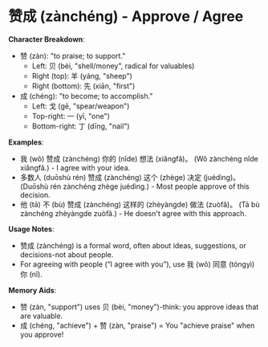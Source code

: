 # **赞成 (zànchéng) - Approve / Agree**

**Character Breakdown**:  
- 赞 (zàn): "to praise; to support."
  - Left: 贝 (bèi, "shell/money", radical for valuables)
  - Right (top): 羊 (yáng, "sheep")
  - Right (bottom): 先 (xiān, "first")  
- 成 (chéng): "to become; to accomplish."
  - Left: 戈 (gē, "spear/weapon")
  - Top-right: 一 (yī, "one")
  - Bottom-right: 丁 (dīng, "nail")

**Examples**:  
- 我 (wǒ) 赞成 (zànchéng) 你的 (nǐde) 想法 (xiǎngfǎ)。 (Wǒ zànchéng nǐde xiǎngfǎ.) - I agree with your idea.  
- 多数人 (duōshù rén) 赞成 (zànchéng) 这个 (zhège) 决定 (juédìng)。 (Duōshù rén zànchéng zhège juédìng.) - Most people approve of this decision.  
- 他 (tā) 不 (bù) 赞成 (zànchéng) 这样的 (zhèyàngde) 做法 (zuòfǎ)。 (Tā bù zànchéng zhèyàngde zuòfǎ.) - He doesn't agree with this approach.

**Usage Notes**:  
- 赞成 (zànchéng) is a formal word, often about ideas, suggestions, or decisions-not about people.  
- For agreeing with people (“I agree with you”), use 我 (wǒ) 同意 (tóngyì) 你 (nǐ).

**Memory Aids**:  
- 赞 (zàn, "support") uses 贝 (bèi, "money")-think: you approve ideas that are valuable.  
- 成 (chéng, "achieve") + 赞 (zàn, "praise") = You "achieve praise" when you approve!
